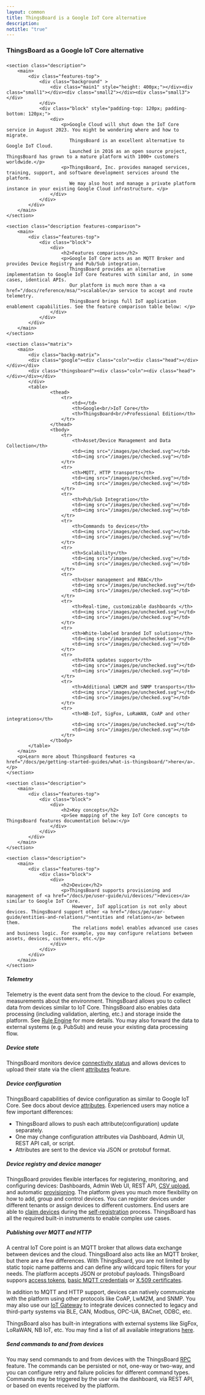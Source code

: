 ```yaml
---
layout: common
title: ThingsBoard is a Google IoT Core alternative
description:
notitle: "true"
---
```


<section id="google-iot-core-alternative">
    <section class="intro">
        <main>
            <h1>ThingsBoard as a Google IoT Core alternative</h1>
            <h1 class="clari"></h1>
        </main>
    </section>
    
    <section class="description">
        <main>
            <div class="features-top">
                <div class="background" >
                    <div class="main1" style="height: 400px;"></div><div class="small1"></div><div class="small2"></div><div class="small3"></div>
                </div>
                <div class="block" style="padding-top: 120px; padding-bottom: 120px;">
                    <div>
                        <p>Google Cloud will shut down the IoT Core service in August 2023. You might be wondering where and how to migrate. 
                           ThingsBoard is an excellent alternative to Google IoT Cloud. 
                           Launched in 2016 as an open source project, ThingsBoard has grown to a mature platform with 1000+ customers worldwide.</p>
                        <p>ThingsBoard, Inc. provides managed services, training, support, and software development services around the platform. 
                           We may also host and manage a private platform instance in your existing Google Cloud infrastructure. </p>
                    </div>    
                </div>
            </div>
        </main>
    </section>
    
    <section class="description features-comparison">
        <main>
            <div class="features-top">
                <div class="block">
                    <div>
                        <h2>Features comparison</h2>
                        <p>Google IoT Core acts as an MQTT Broker and provides Device Registry and Pub/Sub integration. 
                           ThingsBoard provides an alternative implementation to Google IoT Core features with similar and, in some cases, identical APIs.
                           Our platform is much more than a <a href="/docs/reference/msa/">scalable</a> service to accept and route telemetry.
                           ThingsBoard brings full IoT application enablement capabilities. See the feature comparison table below: </p>
                    </div>    
                </div>
            </div>
        </main>
    </section>
    
    <section class="matrix">
        <main>
            <div class="backg-matrix">
            <div class="google"><div class="coln"><div class="head"></div></div></div>
            <div class="thingsboard"><div class="coln"><div class="head"></div></div></div>
            </div>
            <table>
                    <thead>
                        <tr>
                            <td></td>
                            <th>Google<br/>IoT Core</th>
                            <th>ThingsBoard<br/>Professional Edition</th>
                        </tr>
                    </thead>
                    <tbody>
                        <tr>
                            <th>Asset/Device Management and Data Collection</th>
                            <td><img src="/images/pe/checked.svg"></td>
                            <td><img src="/images/pe/checked.svg"></td>
                        </tr>
                        <tr>
                            <th>MQTT, HTTP transports</th>
                            <td><img src="/images/pe/checked.svg"></td>
                            <td><img src="/images/pe/checked.svg"></td>
                        </tr>
                        <tr>
                            <th>Pub/Sub Integration</th>
                            <td><img src="/images/pe/checked.svg"></td>
                            <td><img src="/images/pe/checked.svg"></td>
                        </tr>
                        <tr>
                            <th>Commands to devices</th>
                            <td><img src="/images/pe/checked.svg"></td>
                            <td><img src="/images/pe/checked.svg"></td>
                        </tr>
                        <tr>
                            <th>Scalability</th>
                            <td><img src="/images/pe/checked.svg"></td>
                            <td><img src="/images/pe/checked.svg"></td>
                        </tr>
                        <tr>
                            <th>User management and RBAC</th>
                            <td><img src="/images/pe/unchecked.svg"></td>
                            <td><img src="/images/pe/checked.svg"></td>
                        </tr>
                        <tr>
                            <th>Real-time, customizable dashboards </th>
                            <td><img src="/images/pe/unchecked.svg"></td>
                            <td><img src="/images/pe/checked.svg"></td>
                        </tr>
                        <tr>
                            <th>White-labeled branded IoT solutions</th>
                            <td><img src="/images/pe/unchecked.svg"></td>
                            <td><img src="/images/pe/checked.svg"></td>
                        </tr>
                        <tr>
                            <th>FOTA updates support</th>
                            <td><img src="/images/pe/unchecked.svg"></td>
                            <td><img src="/images/pe/checked.svg"></td>
                        </tr>
                        <tr>
                            <th>Additional LWM2M and SNMP transports</th>
                            <td><img src="/images/pe/unchecked.svg"></td>
                            <td><img src="/images/pe/checked.svg"></td>
                        </tr>
                        <tr>
                            <th>NB-IoT, SigFox, LoRaWAN, CoAP and other integrations</th>
                            <td><img src="/images/pe/unchecked.svg"></td>
                            <td><img src="/images/pe/checked.svg"></td>
                        </tr>
                    </tbody>
            </table>
        </main>
        <p>Learn more about ThingsBoard features <a href="/docs/pe/getting-started-guides/what-is-thingsboard/">here</a>.</p>
    </section>

    <section class="description">
        <main>
            <div class="features-top">
                <div class="block">
                    <div>
                        <h2>Key concepts</h2>
                        <p>See mapping of the key IoT Core concepts to ThingsBoard features documentation below:</p>
                    </div>    
                </div>
            </div>
        </main>
    </section>

    <section class="description">
        <main>
            <div class="features-top">
                <div class="block">
                    <div>
                        <h2>Device</h2>
                        <p>ThingsBoard supports provisioning and management of <a href="/docs/pe/user-guide/ui/devices/">devices</a> similar to Google IoT Core. 
                            However, IoT application is not only about devices. ThingsBoard support other <a href="/docs/pe/user-guide/entities-and-relations/">entities and relations</a> between them.
                            The relations model enables advanced use cases and business logic. For example, you may configure relations between assets, devices, customers, etc.</p>
                    </div>    
                </div>
            </div>
        </main>
    </section>
</section>

##### Telemetry

Telemetry is the event data sent from the device to the cloud. For example, measurements about the environment.
ThingsBoard allows you to collect data from devices similar to IoT Core. 
ThingsBoard also enables data processing (including validation, alerting, etc.) and storage inside the platform. 
See [Rule Engine](https://thingsboard.io/docs/pe/user-guide/rule-engine-2-0/re-getting-started/) for more details.
You may also forward the data to external systems (e.g. PubSub) and reuse your existing data processing flow.

##### Device state

ThingsBoard monitors device [connectivity status](https://thingsboard.io/docs/pe/user-guide/device-connectivity-status/) 
and allows devices to upload their state via the client [attributes](https://thingsboard.io/docs/pe/user-guide/attributes/#client-side-attributes) feature.  

##### Device configuration

ThingsBoard capabilities of device configuration as similar to Google IoT Core. 
See docs about device [attributes](https://thingsboard.io/docs/pe/user-guide/attributes/).
Experienced users may notice a few important differences:

 * ThingsBoard allows to push each attribute(configuration) update separately.
 * One may change configuration attributes via Dashboard, Admin UI, REST API call, or script.
 * Attributes are sent to the device via JSON or protobuf format. 

##### Device registry and device manager

ThingsBoard provides flexible interfaces for registering, monitoring, and configuring devices: 
Dashboards, Admin Web UI, REST API, [CSV upload](https://thingsboard.io/docs/pe/user-guide/bulk-provisioning/), and automatic [provisioning](https://thingsboard.io/docs/pe/user-guide/device-provisioning/). 
The platform gives you much more flexibility on how to add, group and control devices. 
You can register devices under different tenants or assign devices to different customers. 
End users are able to [claim devices](https://thingsboard.io/docs/pe/user-guide/claiming-devices/) during the [self-registration](https://thingsboard.io/docs/pe/user-guide/self-registration/) process. 
ThingsBoard has all the required built-in instruments to enable complex use cases.

##### Publishing over MQTT and HTTP

A central IoT Core point is an MQTT broker that allows data exchange between devices and the cloud. 
ThingsBoard also acts like an MQTT broker, but there are a few differences. 
With ThingsBoard, you are not limited by static topic name patterns and can define any wildcard topic filters for your needs.
The platform accepts JSON or protobuf payloads.
ThingsBoard suppors [access tokens](https://thingsboard.io/docs/pe/user-guide/access-token/), 
[basic MQTT credentials](https://thingsboard.io/docs/pe/user-guide/basic-mqtt/) or 
[X.509 certificates](https://thingsboard.io/docs/user-guide/certificates/).

In addition to MQTT and HTTP support, devices can natively communicate with the platform using other protocols like CoAP, LwM2M, and SNMP. 
You may also use our [IoT Gateway](https://thingsboard.io/docs/iot-gateway/what-is-iot-gateway/) to integrate devices connected to legacy and third-party systems via BLE, CAN, Modbus, OPC-UA, BACnet, ODBC, etc.

ThingsBoard also has built-in integrations with external systems like SigFox, LoRaWAN, NB IoT, etc. 
You may find a list of all available integrations [here](https://thingsboard.io/docs/user-guide/integrations/).

##### Send commands to and from devices

You may send commands to and from devices with the ThingsBoard [RPC](https://thingsboard.io/docs/user-guide/rpc/) feature. 
The commands can be persisted or not, one-way or two-way, and you can configure retry and failure policies for different command types.
Commands may be triggered by the user via the dashboard, via REST API, or based on events received by the platform.  

